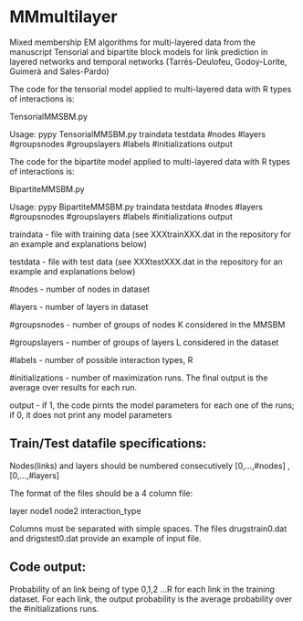 # MMmultilayer
Mixed membership EM algorithms for multi-layered data from the manuscript Tensorial and bipartite block models for link prediction in layered networks and temporal networks (Tarrés-Deulofeu, Godoy-Lorite, Guimerà and Sales-Pardo)

The code for the tensorial model applied to multi-layered data with R types of interactions is:

TensorialMMSBM.py

Usage: pypy TensorialMMSBM.py traindata testdata #nodes #layers #groupsnodes #groupslayers #labels #initializations output

The code for the bipartite model applied to multi-layered data with R types of interactions is:

BipartiteMMSBM.py

Usage: pypy BipartiteMMSBM.py traindata testdata #nodes #layers #groupsnodes #groupslayers #labels #initializations output

traindata - file with training data (see XXXtrainXXX.dat in the repository for an example and explanations below)

testdata - file with test data (see XXXtestXXX.dat in the repository for an example and explanations below)

#nodes - number of nodes in dataset

#layers - number of layers in dataset

#groupsnodes - number of groups of nodes K considered in the MMSBM

#groupslayers - number of groups of layers L considered in the dataset

#labels - number of possible interaction types, R

#initializations - number of maximization runs. The final output is the average over results for each run.

output - if 1, the code pirnts the model parameters for each one of the runs; if 0, it does not print any model parameters

## Train/Test datafile specifications:

Nodes(links) and layers should be numbered consecutively [0,...,#nodes] , [0,...,#layers]

The format of the files should be a 4 column file:

layer node1 node2 interaction_type

Columns must be separated with simple spaces. The files drugstrain0.dat and drigstest0.dat provide an example of input file.

## Code output: 

Probability of an link being of type 0,1,2 ...R for each link in the training dataset. For each link, the output probability is the average probability over the #initializations runs.


